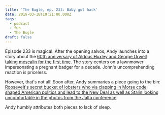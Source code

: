 ```yaml
---
title: 'The Bugle, ep. 233: Baby got hack'
date: 2019-03-18T10:21:00.000Z
tags:
  - podcast
  - fun
  - The Bugle
draft: false
---
```

Episode 233 is magical. After the opening salvos, Andy launches into a story about the [60th anniversary of Aldous Huxley and George Orwell taking mescalin for the first time](https://soundcloud.com/the-bugle/bugle-233-baby-got-hack#t=6:01). The story centers on a lawnmower impersonating a pregnant badger for a decade. John's uncomprehending reaction is priceless. 

However, that's not all! Soon after, Andy summaries a piece going to the bin: [Roosevelt's secret bucket of lobsters who via clapping in Morse code shaped American politics and lead to the New Deal as well as Stalin looking uncomfortable in the photos from the Jalta conference](https://soundcloud.com/the-bugle/bugle-233-baby-got-hack#t=8:01).

Andy humbly attributes both pieces to lack of sleep.
